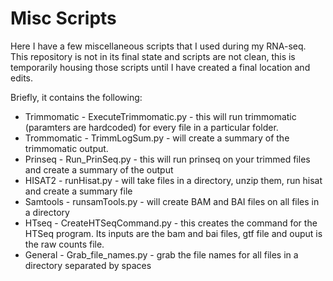 # Misc Scripts 

Here I have a few miscellaneous scripts that I used during my RNA-seq. This repository is not in its final state and scripts are not clean, this is temporarily housing those scripts until I have created a final location and edits.

Briefly, it contains the following:

* Trimmomatic - ExecuteTrimmomatic.py - this will run trimmomatic (paramters are hardcoded) for every file in a particular folder.
* Trommomatic - TrimmLogSum.py - will create a summary of the trimmomatic output.
* Prinseq - Run_PrinSeq.py - this will run prinseq on your trimmed files and create a summary of the output
* HISAT2 - runHisat.py - will take files in a directory, unzip them, run hisat and create a summary file
* Samtools - runsamTools.py - will create BAM and BAI files on all files in a directory
* HTseq - CreateHTSeqCommand.py - this creates the command for the HTSeq program. Its inputs are the bam and bai files, gtf file and ouput is the raw counts file.
* General - Grab_file_names.py - grab the file names for all files in a directory separated by spaces